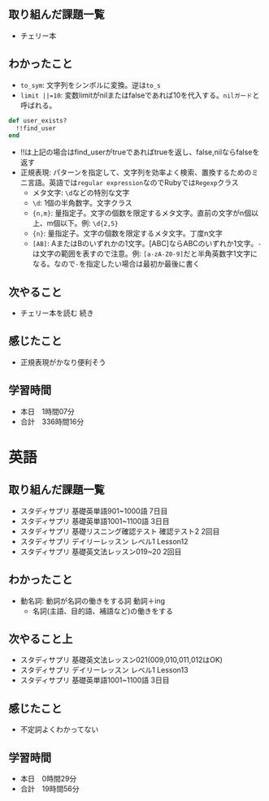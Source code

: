 ## 取り組んだ課題一覧
- チェリー本
## わかったこと
- `to_sym`: 文字列をシンボルに変換。逆は`to_s`
- `limit ||=10`: 変数limitがnilまたはfalseであれば10を代入する。`nilガード`と呼ばれる。
```ruby
def user_exists?
  !!find_user
end
```
- !!は上記の場合はfind_userがtrueであればtrueを返し、false,nilならfalseを返す
- 正規表現: パターンを指定して、文字列を効率よく検索、置換するためのミニ言語。英語では`regular expression`なのでRubyでは`Regexp`クラス
    - メタ文字: `\d`などの特別な文字
    - `\d`: 1個の半角数字。文字クラス
    - `{n,m}`: 量指定子。文字の個数を限定するメタ文字。直前の文字がn個以上、m個以下。例: `\d{2,5}`
    - `{n}`: 量指定子。文字の個数を限定するメタ文字。丁度n文字
    - `[AB]`: AまたはBのいずれかの1文字。[ABC]ならABCのいずれか1文字。`-`は文字の範囲を表すので注意。例: `[a-zA-Z0-9]`だと半角英数字1文字になる。なので`-`を指定したい場合は最初か最後に書く
## 次やること
- チェリー本を読む 続き
## 感じたこと
- 正規表現がかなり便利そう
## 学習時間
- 本日　1時間07分
- 合計　336時間16分


# 英語
## 取り組んだ課題一覧
- スタディサプリ 基礎英単語901~1000語 7日目
- スタディサプリ 基礎英単語1001~1100語 3日目
- スタディサプリ 基礎リスニング確認テスト 確認テスト2 2回目
- スタディサプリ デイリーレッスン レベル1 Lesson12
- スタディサプリ 基礎英文法レッスン019~20 2回目
## わかったこと
- 動名詞: 動詞が名詞の働きをする詞 動詞＋ing
    - 名詞(主語、目的語、補語など)の働きをする
## 次やること上
- スタディサプリ 基礎英文法レッスン021(009,010,011,012はOK)
- スタディサプリ デイリーレッスン レベル1 Lesson13
- スタディサプリ 基礎英単語1001~1100語 3日目
## 感じたこと
- 不定詞よくわかってない
## 学習時間
- 本日　0時間29分
- 合計　19時間56分